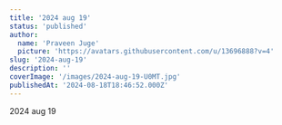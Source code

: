 ```yaml
---
title: '2024 aug 19'
status: 'published'
author:
  name: 'Praveen Juge'
  picture: 'https://avatars.githubusercontent.com/u/13696888?v=4'
slug: '2024-aug-19'
description: ''
coverImage: '/images/2024-aug-19-U0MT.jpg'
publishedAt: '2024-08-18T18:46:52.000Z'
---
```


2024 aug 19
